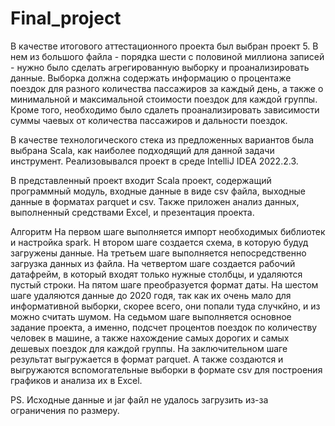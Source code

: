 # Final_project
В качестве итогового аттестационного проекта был выбран проект 5. 
В нем из большого файла - порядка шести с половиной миллиона записей - нужно было сделать агрегированную выборку и проанализировать данные.
Выборка должна содержать информацию о процентаже поездок для разного количества пассажиров за каждый день,
а также о минимальной и максимальной стоимости поездок для каждой группы.
Кроме того, необходимо было сдалеть проанализировать зависимости суммы чаевых от количества пассажиров и дальности поездок.

В качестве технологического стека из предложенных вариантов была выбрана Scala, как наиболее подходящий для данной задачи инструмент.
Реализовывался проект в среде IntelliJ IDEA 2022.2.3.

В представленный проект входит Scala проект, содержащий программный модуль, входные данные в виде csv файла, выходные данные в форматах parquet и csv.
Также приложен анализ данных, выполненный средствами Excel, и презентация проекта.

Алгоритм
На первом шаге выполняется импорт необходимых библиотек и настройка spark.
Н втором шаге создается схема, в которую будуд загружены данные.
На третьем шаге выполняется непосредственно загрузка данных из файла.
На четвертом шаге создается рабочий датафрейм, в который входят только нужные столбцы, и удаляются пустый строки.
На пятом шаге преобразуется формат даты.
На шестом шаге удаляются данные до 2020 годя, так как их очень мало для информативной выборки, скорее всего, они попали туда случкйно, и из можно считать шумом.
На седьмом шаге выполняется основное задание проекта, а именно, подсчет процентов поездок по количеству человек в машине,
а также нахождение самых дорогих и самых дешевых поездок для каждой группы.
На заключительном шаге результат выгружается в формат parquet.
А также создаются и выгружаются вспомогательные выборки в формате csv для построения графиков и анализа их в Excel.

PS. Исходные данные и jar файл не удалось загрузить из-за ограничения по размеру.
